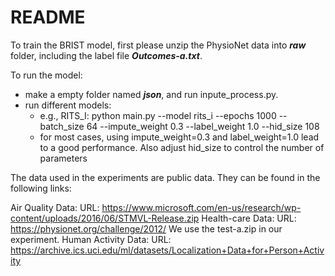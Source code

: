 # README

To train the BRIST model, first please unzip the PhysioNet data into ***raw*** folder, including the label file ***Outcomes-a.txt***.

To run the model:
* make a empty folder named ***json***, and run inpute_process.py.
* run different models:
    * e.g., RITS_I: python main.py --model rits_i --epochs 1000 --batch_size 64 --impute_weight 0.3 --label_weight 1.0 --hid_size 108
    * for most cases, using impute_weight=0.3 and label_weight=1.0 lead to a good performance. Also adjust hid_size to control the number of parameters

The data used in the experiments are public data. They can be found in the following links:

Air Quality Data: URL: https://www.microsoft.com/en-us/research/wp-content/uploads/2016/06/STMVL-Release.zip
Health-care Data: URL: https://physionet.org/challenge/2012/ We use the test-a.zip in our experiment.
Human Activity Data: URL: https://archive.ics.uci.edu/ml/datasets/Localization+Data+for+Person+Activity
